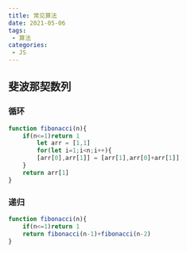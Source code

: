 ```yaml
---
title: 常见算法
date: 2021-05-06
tags:
 - 算法
categories: 
 - JS
---
```


## 斐波那契数列

### 循环

```js
function fibonacci(n){
    if(n<=1)return 1
        let arr = [1,1]
        for(let i=1;i<n;i++){
        [arr[0],arr[1]] = [arr[1],arr[0]+arr[1]]
    }
    return arr[1]
}
```

### 递归

```js
function fibonacci(n){
	if(n<=1)return 1
	return fibonacci(n-1)+fibonacci(n-2)
}
```

